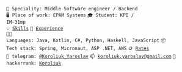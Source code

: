 <code>👷 Speciality: Middle Software engineer / Backend</code><br>
<code>🖥️ Place of work: EPAM Systems</code>
<code>🎓 Student: KPI / IM-31mp</code><br>
<code>💡 [Skills](SKILLS.md)</code>
<code>📝 [Experience](EXPERIENCE.md)</code><br>
<code>🧑‍💻 Languages: Java, Kotlin, C#, Python, Haskell, JavaScript</code>
<code>📦 Tech stack: Spring, Micronaut, ASP .NET, AWS</code>
<code>🪙 [Rates](RATES.md)</code><br>
<code>💬 telegram: [@Koroliuk_Yaroslav](https://t.me/Koroliuk_Yaroslav)</code>
<code>📫 [koroliuk.yaroslav@gmail.com](mailto:koroliuk.yaroslav@gmail.com)</code>
<code>💬 hackerrank: [Koroliuk](https://www.hackerrank.com/Koroliuk)</code>
